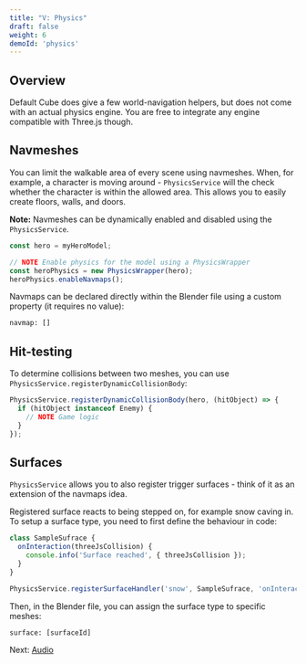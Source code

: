 ```yaml
---
title: "V: Physics"
draft: false
weight: 6
demoId: 'physics'
---
```


## Overview

Default Cube does give a few world-navigation helpers, but does not come with an actual physics engine. You are free to integrate any engine compatible with Three.js though.

## Navmeshes

You can limit the walkable area of every scene using navmeshes. When, for example, a character is moving around - `PhysicsService` will the check whether the character is within the allowed area. This allows you to easily create floors, walls, and doors.

**Note:** Navmeshes can be dynamically enabled and disabled using the `PhysicsService`.

```js
const hero = myHeroModel;

// NOTE Enable physics for the model using a PhysicsWrapper
const heroPhysics = new PhysicsWrapper(hero);
heroPhysics.enableNavmaps();
```

Navmaps can be declared directly within the Blender file using a custom property (it requires no value):

```txt
navmap: []
```

## Hit-testing

To determine collisions between two meshes, you can use `PhysicsService.registerDynamicCollisionBody`:

```js
PhysicsService.registerDynamicCollisionBody(hero, (hitObject) => {
  if (hitObject instanceof Enemy) {
    // NOTE Game logic
  }
});
```

## Surfaces

`PhysicsService` allows you to also register trigger surfaces - think of it as an extension of the navmaps idea.

Registered surface reacts to being stepped on, for example snow caving in. To setup a surface type, you need to first define the behaviour in code:

```js
class SampleSufrace {
  onInteraction(threeJsCollision) {
    console.info('Surface reached', { threeJsCollision });
  }
}

PhysicsService.registerSurfaceHandler('snow', SampleSufrace, 'onInteraction');
```

Then, in the Blender file, you can assign the surface type to specific meshes:

```txt
surface: [surfaceId]
```

Next: [Audio](/intro/audio/)
